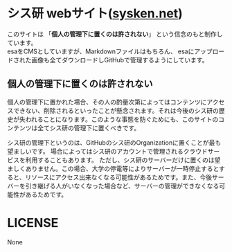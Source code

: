 # シス研 webサイト([sysken.net](](https://www.sysken.net/)))

このサイトは 「**個人の管理下に置くのは許されない**」 という信念のもと制作しています。  
esaをCMSとしていますが、Markdownファイルはもちろん、
esaにアップロードされた画像も全てダウンロードしGitHubで管理するようにしています。

## 個人の管理下に置くのは許されない

個人の管理下に置かれた場合、その人の酌量次第によってはコンテンツにアクセスできない、削除されるといったことが懸念されます。それは今後のシス研の歴史が失われることになります。このような事態を防ぐためにも、このサイトのコンテンツは全てシス研の管理下に置くべきです。

シス研の管理下というのは、GitHubのシス研のOrganizationに置くことが最も望ましいです。
場合によってはシス研のアカウントで管理されるクラウドサービスを利用することもあります。
ただし、シス研のサーバーだけに置くのは望ましくありません。この場合、大学の停電等によりサーバーが一時停止するとすると、リソースにアクセス出来なくなる可能性があるためです。また、今後サーバーを引き継げる人がいなくなった場合など、サーバーの管理ができなくなる可能性があるためです。


# LICENSE

None
